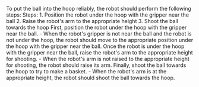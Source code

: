 To put the ball into the hoop reliably, the robot should perform the following steps:
    Steps:  1. Position the robot under the hoop with the gripper near the ball  2. Raise the robot's arm to the appropriate height  3. Shoot the ball towards the hoop
    First, position the robot under the hoop with the gripper near the ball.
    - When the robot's gripper is not near the ball and the robot is not under the hoop, the robot should move to the appropriate position under the hoop with the gripper near the ball.
    Once the robot is under the hoop with the gripper near the ball, raise the robot's arm to the appropriate height for shooting.
    - When the robot's arm is not raised to the appropriate height for shooting, the robot should raise its arm.
    Finally, shoot the ball towards the hoop to try to make a basket.
    - When the robot's arm is at the appropriate height, the robot should shoot the ball towards the hoop.